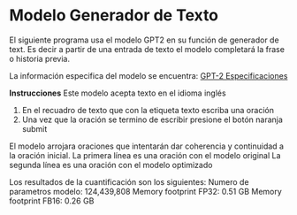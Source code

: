 # Modelo Generador de Texto

El siguiente programa usa el modelo GPT2 en su función de generador de text. Es decir a partir de una entrada de texto el modelo completará la frase o historia previa.

La información especifica del modelo se encuentra: 
[GPT-2 Especificaciones](https://huggingface.co/docs/transformers/model_doc/gpt2?usage=AutoModel#gpt-2)

**Instrucciones**
Este modelo acepta texto en el idioma inglés
1. En el recuadro de texto que con la etiqueta texto escriba una oración
2. Una vez que la oración se termino de escribir presione el botón naranja submit

El modelo arrojara oraciones que intentarán dar coherencia y continuidad a la oración inicial. 
La primera línea es una oración con el modelo original
La segunda línea es una oración con el modelo optimizado

Los resultados de la cuantificación son los siguientes:
Numero de parametros modelo: 124,439,808
Memory footprint FP32: 0.51 GB
Memory footprint FB16: 0.26 GB
